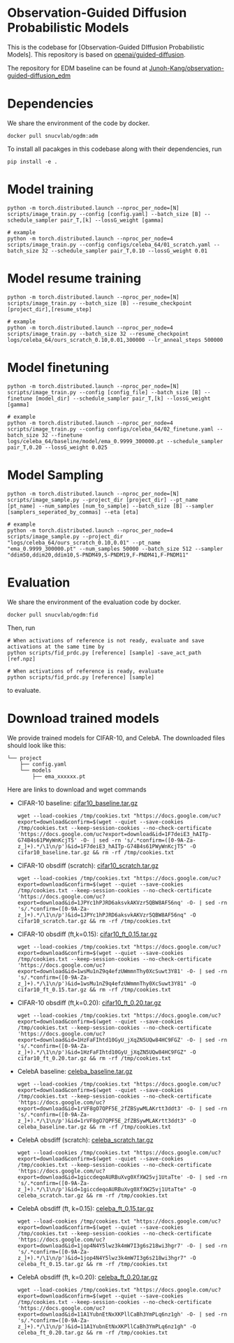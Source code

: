 # Observation-Guided Diffusion Probabilistic Models
This is the codebase for [Observation-Guided DIffusion Probabilistic Models]. This repository is based on [openai/guided-diffusion](https://github.com/openai/guided-diffusion).

The repository for EDM baseline can be found at [Junoh-Kang/observation-guided-diffusion_edm](https://github.com/Junoh-Kang/observation-guided-diffusion_edm)

# Dependencies
We share the environment of the code by docker.
```
docker pull snucvlab/ogdm:adm
```

To install all pacakges in this codebase along with their dependencies, run
```
pip install -e .
```

# Model training
```
python -m torch.distributed.launch --nproc_per_node=[N] scripts/image_train.py --config [config.yaml] --batch_size [B] --schedule_sampler pair_T,[k] --lossG_weight [gamma]

# example
python -m torch.distributed.launch --nproc_per_node=4 scripts/image_train.py --config configs/celeba_64/01_scratch.yaml --batch_size 32 --schedule_sampler pair_T,0.10 --lossG_weight 0.01
```

# Model resume training
```
python -m torch.distributed.launch --nproc_per_node=[N] scripts/image_train.py --batch_size [B] --resume_checkpoint [project_dir],[resume_step]

# example
python -m torch.distributed.launch --nproc_per_node=4 scripts/image_train.py --batch_size 32 --resume_checkpoint logs/celeba_64/ours_scratch_0.10,0.01,300000 --lr_anneal_steps 500000
```

# Model finetuning
```
python -m torch.distributed.launch --nproc_per_node=[N] scripts/image_train.py --config [config_file] --batch_size [B] --finetune [model_dir] --schedule_sampler pair_T,[k] --lossG_weight [gamma]

# example
python -m torch.distributed.launch --nproc_per_node=4 scripts/image_train.py --config configs/celeba_64/02_finetune.yaml --batch_size 32 --finetune logs/celeba_64/baseline/model/ema_0.9999_300000.pt --schedule_sampler pair_T,0.20 --lossG_weight 0.025
```

# Model Sampling
```
python -m torch.distributed.launch --nproc_per_node=[N] scripts/image_sample.py --project_dir [project_dir] --pt_name [pt_name] --num_samples [num_to_sample] --batch_size [B] --sampler [samplers_seperated_by_commas] --eta [eta]

# example
python -m torch.distributed.launch --nproc_per_node=4 scripts/image_sample.py --project_dir "logs/celeba_64/ours_scratch_0.10,0.01" --pt_name "ema_0.9999_300000.pt" --num_samples 50000 --batch_size 512 --sampler "ddim50,ddim20,ddim10,S-PNDM49,S-PNDM19,F-PNDM41,F-PNDM11"
```

# Evaluation
We share the environment of the evaluation code by docker.
```
docker pull snucvlab/ogdm:fid
```

Then, run
```
# When activations of reference is not ready, evaluate and save activations at the same time by
python scripts/fid_prdc.py [reference] [sample] -save_act_path [ref.npz]

# When activations of reference is ready, evaluate 
python scripts/fid_prdc.py [reference] [sample]
```
to evaluate.

# Download trained models
We provide trained models for CIFAR-10, and CelebA.
The downloaded files should look like this:
```
└── project
    ├── config.yaml  
    └── models 
        ├── ema_xxxxxx.pt
```

Here are links to download and wget commands
- CIFAR-10 baseline: [cifar10_baseline.tar.gz](https://drive.google.com/file/d/1F7deiE3_hAITp-G74B4s61PWyWnKcjT5/view?usp=sharing)
  ```
  wget --load-cookies /tmp/cookies.txt "https://docs.google.com/uc?export=download&confirm=$(wget --quiet --save-cookies /tmp/cookies.txt --keep-session-cookies --no-check-certificate 'https://docs.google.com/uc?export=download&id=1F7deiE3_hAITp-G74B4s61PWyWnKcjT5' -O- | sed -rn 's/.*confirm=([0-9A-Za-z_]+).*/\1\n/p')&id=1F7deiE3_hAITp-G74B4s61PWyWnKcjT5" -O cifar10_baseline.tar.gz && rm -rf /tmp/cookies.txt
  ```
- CIFAR-10 obsdiff (scratch): [cifar10_scratch.tar.gz](https://drive.google.com/file/d/1JPYc1hPJRD6aksvkAKVzr5QBW8AF56nq/view?usp=sharing)
  ```
  wget --load-cookies /tmp/cookies.txt "https://docs.google.com/uc?export=download&confirm=$(wget --quiet --save-cookies /tmp/cookies.txt --keep-session-cookies --no-check-certificate 'https://docs.google.com/uc?export=download&id=1JPYc1hPJRD6aksvkAKVzr5QBW8AF56nq' -O- | sed -rn 's/.*confirm=([0-9A-Za-z_]+).*/\1\n/p')&id=1JPYc1hPJRD6aksvkAKVzr5QBW8AF56nq" -O cifar10_scratch.tar.gz && rm -rf /tmp/cookies.txt
  ```
- CIFAR-10 obsdiff (ft,k=0.15): [cifar10_ft_0.15.tar.gz](https://drive.google.com/file/d/1wsMu1nZ9q4efzUWmmnThy0XcSuwt3Y81/view?usp=sharing)
  ```
  wget --load-cookies /tmp/cookies.txt "https://docs.google.com/uc?export=download&confirm=$(wget --quiet --save-cookies /tmp/cookies.txt --keep-session-cookies --no-check-certificate 'https://docs.google.com/uc?export=download&id=1wsMu1nZ9q4efzUWmmnThy0XcSuwt3Y81' -O- | sed -rn 's/.*confirm=([0-9A-Za-z_]+).*/\1\n/p')&id=1wsMu1nZ9q4efzUWmmnThy0XcSuwt3Y81" -O cifar10_ft_0.15.tar.gz && rm -rf /tmp/cookies.txt
  ```
- CIFAR-10 obsdiff (ft,k=0.20): [cifar10_ft_0.20.tar.gz](https://drive.google.com/file/d/1HzFaFIhtd10GyU_jXqZN5UQw84HC9FGZ/view?usp=sharing)
  ```
  wget --load-cookies /tmp/cookies.txt "https://docs.google.com/uc?export=download&confirm=$(wget --quiet --save-cookies /tmp/cookies.txt --keep-session-cookies --no-check-certificate 'https://docs.google.com/uc?export=download&id=1HzFaFIhtd10GyU_jXqZN5UQw84HC9FGZ' -O- | sed -rn 's/.*confirm=([0-9A-Za-z_]+).*/\1\n/p')&id=1HzFaFIhtd10GyU_jXqZN5UQw84HC9FGZ" -O cifar10_ft_0.20.tar.gz && rm -rf /tmp/cookies.txt
  ```
- CelebA baseline: [celeba_baseline.tar.gz](https://drive.google.com/file/d/1rVF8gO7QPF5E_2fZBSywMLAKrtt3ddt3/view?usp=sharing)
  ```
  wget --load-cookies /tmp/cookies.txt "https://docs.google.com/uc?export=download&confirm=$(wget --quiet --save-cookies /tmp/cookies.txt --keep-session-cookies --no-check-certificate 'https://docs.google.com/uc?export=download&id=1rVF8gO7QPF5E_2fZBSywMLAKrtt3ddt3' -O- | sed -rn 's/.*confirm=([0-9A-Za-z_]+).*/\1\n/p')&id=1rVF8gO7QPF5E_2fZBSywMLAKrtt3ddt3" -O celeba_baseline.tar.gz && rm -rf /tmp/cookies.txt
  ```
- CelebA obsdiff (scratch): [celeba_scratch.tar.gz](https://drive.google.com/file/d/1giccdeqoAURBuXvg0XfXW25vj1UtaTte/view?usp=sharing)
  ```
  wget --load-cookies /tmp/cookies.txt "https://docs.google.com/uc?export=download&confirm=$(wget --quiet --save-cookies /tmp/cookies.txt --keep-session-cookies --no-check-certificate 'https://docs.google.com/uc?export=download&id=1giccdeqoAURBuXvg0XfXW25vj1UtaTte' -O- | sed -rn 's/.*confirm=([0-9A-Za-z_]+).*/\1\n/p')&id=1giccdeqoAURBuXvg0XfXW25vj1UtaTte" -O celeba_scratch.tar.gz && rm -rf /tmp/cookies.txt
  ```
- CelebA obsdiff (ft, k=0.15): [celeba_ft_0.15.tar.gz](https://drive.google.com/file/d/1jop4N4Y5lwz3k4mW7I3g6s218wi3hgr7/view?usp=sharing)
  ```
  wget --load-cookies /tmp/cookies.txt "https://docs.google.com/uc?export=download&confirm=$(wget --quiet --save-cookies /tmp/cookies.txt --keep-session-cookies --no-check-certificate 'https://docs.google.com/uc?export=download&id=1jop4N4Y5lwz3k4mW7I3g6s218wi3hgr7' -O- | sed -rn 's/.*confirm=([0-9A-Za-z_]+).*/\1\n/p')&id=1jop4N4Y5lwz3k4mW7I3g6s218wi3hgr7" -O celeba_ft_0.15.tar.gz && rm -rf /tmp/cookies.txt
  ```
- CelebA obsdiff (ft, k=0.20): [celeba_ft_0.20.tar.gz](https://drive.google.com/file/d/11A1YubnEtNxXKPllCaBh3YmPLq6nz1gh/view?usp=sharing)
    ```
    wget --load-cookies /tmp/cookies.txt "https://docs.google.com/uc?export=download&confirm=$(wget --quiet --save-cookies /tmp/cookies.txt --keep-session-cookies --no-check-certificate 'https://docs.google.com/uc?export=download&id=11A1YubnEtNxXKPllCaBh3YmPLq6nz1gh' -O- | sed -rn 's/.*confirm=([0-9A-Za-z_]+).*/\1\n/p')&id=11A1YubnEtNxXKPllCaBh3YmPLq6nz1gh" -O celeba_ft_0.20.tar.gz && rm -rf /tmp/cookies.txt
    ```
